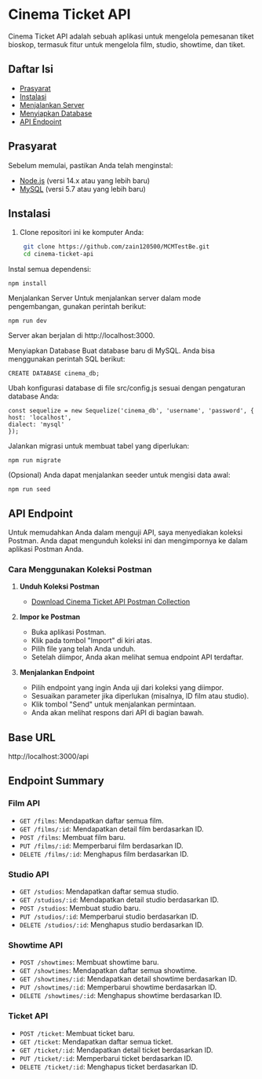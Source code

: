 # Cinema Ticket API

Cinema Ticket API adalah sebuah aplikasi untuk mengelola pemesanan tiket bioskop, termasuk fitur untuk mengelola film, studio, showtime, dan tiket.

## Daftar Isi
- [Prasyarat](#prasyarat)
- [Instalasi](#instalasi)
- [Menjalankan Server](#menjalankan-server)
- [Menyiapkan Database](#menyiapkan-database)
- [API Endpoint](#api-endpoint)


## Prasyarat

Sebelum memulai, pastikan Anda telah menginstal:
- [Node.js](https://nodejs.org/) (versi 14.x atau yang lebih baru)
- [MySQL](https://www.mysql.com/) (versi 5.7 atau yang lebih baru)

## Instalasi

1. Clone repositori ini ke komputer Anda:
     ```bash
      git clone https://github.com/zain120500/MCMTestBe.git
      cd cinema-ticket-api

 Instal semua dependensi:

    npm install

Menjalankan Server
Untuk menjalankan server dalam mode pengembangan, gunakan perintah berikut:

    npm run dev

Server akan berjalan di http://localhost:3000.

Menyiapkan Database
Buat database baru di MySQL. Anda bisa menggunakan perintah SQL berikut:


    CREATE DATABASE cinema_db;

Ubah konfigurasi database di file src/config.js sesuai dengan pengaturan database Anda:

    const sequelize = new Sequelize('cinema_db', 'username', 'password', {
    host: 'localhost',
    dialect: 'mysql'
    });

Jalankan migrasi untuk membuat tabel yang diperlukan:

    npm run migrate

(Opsional) Anda dapat menjalankan seeder untuk mengisi data awal:

    npm run seed


## API Endpoint

Untuk memudahkan Anda dalam menguji API, saya menyediakan koleksi Postman. Anda dapat mengunduh koleksi ini dan mengimpornya ke dalam aplikasi Postman Anda.

### Cara Menggunakan Koleksi Postman

1. **Unduh Koleksi Postman**
   - [Download Cinema Ticket API Postman Collection](https://drive.google.com/file/d/1qJt4e81xoJEGSkqhBhJzmNAk5DJYrTTy/view?usp=sharing
)

2. **Impor ke Postman**
   - Buka aplikasi Postman.
   - Klik pada tombol "Import" di kiri atas.
   - Pilih file yang telah Anda unduh.
   - Setelah diimpor, Anda akan melihat semua endpoint API terdaftar.

3. **Menjalankan Endpoint**
   - Pilih endpoint yang ingin Anda uji dari koleksi yang diimpor.
   - Sesuaikan parameter jika diperlukan (misalnya, ID film atau studio).
   - Klik tombol "Send" untuk menjalankan permintaan.
   - Anda akan melihat respons dari API di bagian bawah.

## Base URL
http://localhost:3000/api

## Endpoint Summary

### Film API
- `GET /films`: Mendapatkan daftar semua film.
- `GET /films/:id`: Mendapatkan detail film berdasarkan ID.
- `POST /films`: Membuat film baru.
- `PUT /films/:id`: Memperbarui film berdasarkan ID.
- `DELETE /films/:id`: Menghapus film berdasarkan ID.

### Studio API
- `GET /studios`: Mendapatkan daftar semua studio.
- `GET /studios/:id`: Mendapatkan detail studio berdasarkan ID.
- `POST /studios`: Membuat studio baru.
- `PUT /studios/:id`: Memperbarui studio berdasarkan ID.
- `DELETE /studios/:id`: Menghapus studio berdasarkan ID.

### Showtime API
- `POST /showtimes`: Membuat showtime baru.
- `GET /showtimes`: Mendapatkan daftar semua showtime.
- `GET /showtimes/:id`: Mendapatkan detail showtime berdasarkan ID.
- `PUT /showtimes/:id`: Memperbarui showtime berdasarkan ID.
- `DELETE /showtimes/:id`: Menghapus showtime berdasarkan ID.

### Ticket API
- `POST /ticket`: Membuat ticket baru.
- `GET /ticket`: Mendapatkan daftar semua ticket.
- `GET /ticket/:id`: Mendapatkan detail ticket berdasarkan ID.
- `PUT /ticket/:id`: Memperbarui ticket berdasarkan ID.
- `DELETE /ticket/:id`: Menghapus ticket berdasarkan ID.


